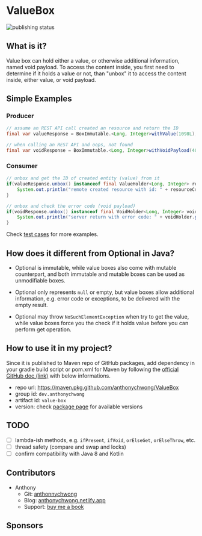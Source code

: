 # ValueBox

![publishing status](https://github.com/anthonychwong/ValueBox/actions/workflows/gradle-publish.yml/badge.svg)

## What is it?

Value box can hold either a value, or otherwise additional information, named void payload. To access the content inside, you first need to determine if it holds a value or not, than "unbox" it to access the content inside, either value, or void payload.

## Simple Examples

### Producer

```Java
// assume an REST API call created an resource and return the ID
final var valueResponse = BoxImmutable.<Long, Integer>withValue(1098L);

// when calling an REST API and oops, not found
final var voidResponse = BoxImmutable.<Long, Integer>withVoidPayload(404);
```

### Consumer

```Java
// unbox and get the ID of created entity (value) from it
if(valueResponse.unbox() instanceof final ValueHolder<Long, Integer> resourceCreatedHolder) {
    System.out.println("remote created resource with id: " + resourceCreatedHolder.getValue());
}

// unbox and check the error code (void payload)
if(voidResponse.unbox() instanceof final VoidHolder<Long, Integer> voidHolder) {
    System.out.println("server return with error code: " + voidHolder.getVoidPayload());
}
```

Check [test cases](https://github.com/anthonychwong/ValueBox/tree/main/src/test/java) for more examples.

## How does it different from Optional in Java?

* Optional is immutable, while value boxes also come with mutable counterpart, and both immutable and mutable boxes can be used as unmodifiable boxes.

* Optional only represents `null` or empty, but value boxes allow additional information, e.g. error code or exceptions, to be delivered with the empty result.

* Optional may throw `NoSuchElementException` when try to get the value, while value boxes force you the check if it holds value before you can perform get operation.

## How to use it in my project?

Since it is published to Maven repo of GitHub packages, add dependency in your gradle build script or pom.xml for Maven by following the [official GitHub doc (link)](https://docs.github.com/en/packages/working-with-a-github-packages-registry/working-with-the-gradle-registry#using-a-published-package) with below informations.

- repo url: https://maven.pkg.github.com/anthonychwong/ValueBox
- group id: `dev.anthonychwong`
- artifact id: `value-box`
- version: check [package page](https://github.com/anthonychwong/ValueBox/packages/1636268) for available versions

## TODO

- [ ] lambda-ish methods, e.g. `ifPresent`, `ifVoid`, `orElseGet`, `orElseThrow`, etc.
- [ ] thread safety (compare and swap and locks)
- [ ] confirm compatibility with Java 8 and Kotlin

## Contributors

* Anthony
    * Git: [anthonnychwong](https://github.com/anthonychwong)
    * Blog: [anthonychwong.netlify.app](https://anthonychwong.netlify.app/)
    * Support: [buy me a book](https://www.buymeacoffee.com/anthonychwong)

## Sponsors
